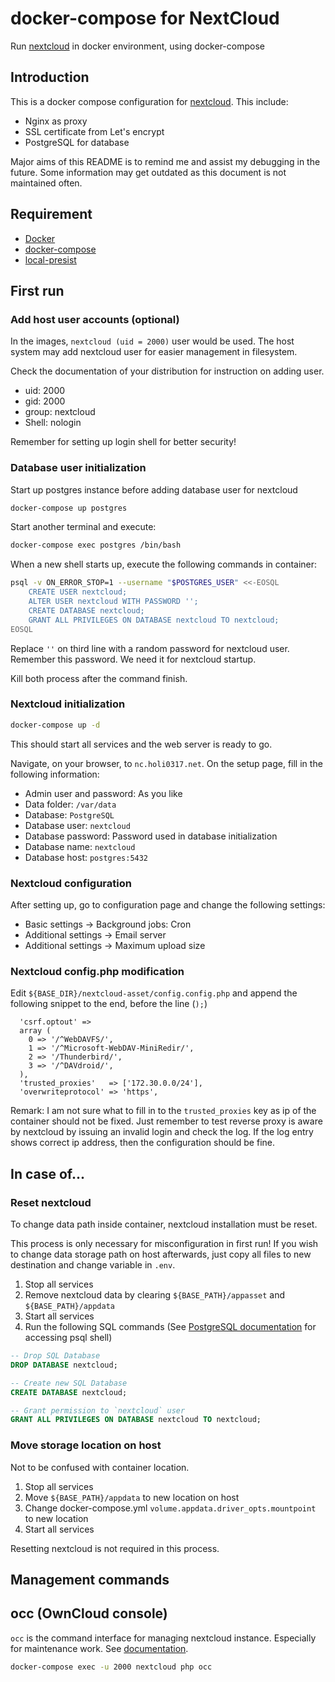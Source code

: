 # docker-compose for NextCloud
Run [nextcloud] in docker environment, using docker-compose

[nextcloud]: https://nextcloud.com/

## Introduction
This is a docker compose configuration for [nextcloud]. This include:
 - Nginx as proxy
 - SSL certificate from Let's encrypt
 - PostgreSQL for database

Major aims of this README is to remind me and assist my debugging in the future.
Some information may get outdated as this document is not maintained often.

## Requirement
 - [Docker]
 - [docker-compose]
 - [local-presist]

[Docker]: https://www.docker.com/
[docker-compose]: https://docs.docker.com/compose/
[local-presist]: https://github.com/CWSpear/local-persist

## First run

### Add host user accounts (optional)
In the images, `nextcloud (uid = 2000)` user would be used.
The host system may add nextcloud user for easier management in filesystem.

Check the documentation of your distribution for instruction on adding user.

 - uid: 2000
 - gid: 2000
 - group: nextcloud
 - Shell: nologin

Remember for setting up login shell for better security!

### Database user initialization
Start up postgres instance before adding database user for nextcloud

```bash
docker-compose up postgres
```

Start another terminal and execute:

```bash
docker-compose exec postgres /bin/bash
```

When a new shell starts up, execute the following commands in container:

```bash
psql -v ON_ERROR_STOP=1 --username "$POSTGRES_USER" <<-EOSQL
    CREATE USER nextcloud;
    ALTER USER nextcloud WITH PASSWORD '';
    CREATE DATABASE nextcloud;
    GRANT ALL PRIVILEGES ON DATABASE nextcloud TO nextcloud;
EOSQL
```

Replace `''` on third line with a random password for nextcloud user.
Remember this password. We need it for nextcloud startup.

Kill both process after the command finish.

### Nextcloud initialization
```bash
docker-compose up -d
```

This should start all services and the web server is ready to go.

Navigate, on your browser, to `nc.holi0317.net`. On the setup page, fill in the following information:

 - Admin user and password: As you like
 - Data folder: `/var/data`
 - Database: `PostgreSQL`
 - Database user: `nextcloud`
 - Database password: Password used in database initialization
 - Database name: `nextcloud`
 - Database host: `postgres:5432`

### Nextcloud configuration
After setting up, go to configuration page and change the following settings:
 - Basic settings -> Background jobs: Cron
 - Additional settings -> Email server
 - Additional settings -> Maximum upload size

### Nextcloud config.php modification
Edit `${BASE_DIR}/nextcloud-asset/config.config.php` and append the following snippet to the end, before the line (`);`)

```
  'csrf.optout' =>
  array (
    0 => '/^WebDAVFS/',
    1 => '/^Microsoft-WebDAV-MiniRedir/',
    2 => '/Thunderbird/',
    3 => '/^DAVdroid/',
  ),
  'trusted_proxies'   => ['172.30.0.0/24'],
  'overwriteprotocol' => 'https',
```

Remark: I am not sure what to fill in to the `trusted_proxies` key as ip of the container should not be fixed.
Just remember to test reverse proxy is aware by nextcloud by issuing an invalid login and check the log.
If the log entry shows correct ip address, then the configuration should be fine.

## In case of...
### Reset nextcloud
To change data path inside container, nextcloud installation must be reset.

This process is only necessary for misconfiguration in first run!
If you wish to change data storage path on host afterwards,
just copy all files to new destination and change variable in `.env`.

1. Stop all services
2. Remove nextcloud data by clearing `${BASE_PATH}/appasset` and `${BASE_PATH}/appdata`
3. Start all services
4. Run the following SQL commands (See [PostgreSQL documentation](postgres.md#get-sql-shell-access) for accessing psql shell)
```sql
-- Drop SQL Database
DROP DATABASE nextcloud;

-- Create new SQL Database
CREATE DATABASE nextcloud;

-- Grant permission to `nextcloud` user
GRANT ALL PRIVILEGES ON DATABASE nextcloud TO nextcloud;
```

### Move storage location on host
Not to be confused with container location.

1. Stop all services
2. Move `${BASE_PATH}/appdata` to new location on host
3. Change docker-compose.yml `volume.appdata.driver_opts.mountpoint` to new location
4. Start all services

Resetting nextcloud is not required in this process.

## Management commands

## occ (OwnCloud console)
`occ` is the command interface for managing nextcloud instance. Especially for maintenance work.
See [documentation](https://docs.nextcloud.com/server/13/admin_manual/configuration_server/occ_command.html).

```bash
docker-compose exec -u 2000 nextcloud php occ
```
